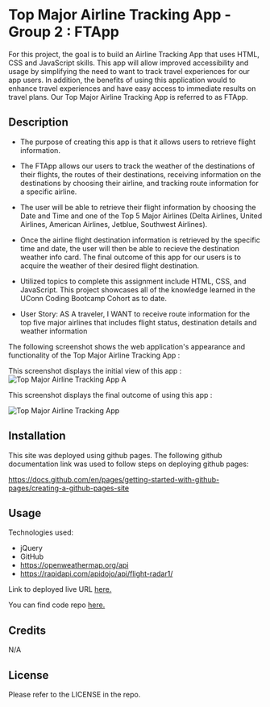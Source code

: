 # Top Major Airline Tracking App - Group 2 : FTApp 

For this project, the goal is to build an Airline Tracking App that uses HTML, CSS and JavaScript skills. This app will allow improved accessibility and usage by simplifying the need to want to track travel experiences for our app users. In addition, the benefits of using this application would to enhance travel experiences and have easy access to immediate results on travel plans. Our Top Major Airline Tracking App is referred to as FTApp. 

## Description

- The purpose of creating this app is that it allows users to retrieve flight information.

- The FTApp allows our users to track the weather of the destinations of their flights, the routes of their destinations, receiving information on the destinations by choosing their airline, and tracking route information for a specific airline. 

- The user will be able to retrieve their flight information by choosing the Date and Time and one of the Top 5 Major Airlines (Delta Airlines, United Airlines, American Airlines, Jetblue, Southwest Airlines).

- Once the airline flight destination information is retrieved by the specific time and date, the user will then be able to recieve the destination weather info card. The final outcome of this app for our users is to acquire the weather of their desired flight destination.

- Utilized topics to complete this assignment include HTML, CSS, and JavaScript. This project showcases all of the knowledge learned in the UConn Coding Bootcamp Cohort as to date.

- User Story: AS A traveler, I WANT to receive route information for the top five major airlines that includes flight status, destination details and weather information

The following screenshot shows the web application's appearance and functionality of the Top Major Airline Tracking App :

This screenshot displays the initial view of this app :
![Top Major Airline Tracking App A](https://github.com/GR-Uconn-coding-bootcamp-projects/Top-Major-Airline-Tracking-App_Group2/assets/112992245/e8335204-1de7-4a1b-bdc3-0a9b3a53a019)


This screenshot displays the final outcome of using this app :

![Top Major Airline Tracking App ](https://github.com/mayamccann/My-Professional-Portfolio/assets/112992245/8c21305a-4c8e-4faf-8ae5-003e33ddf49f)

## Installation

This site was deployed using github pages.
The following github documentation link was used to follow steps on deploying github pages:

https://docs.github.com/en/pages/getting-started-with-github-pages/creating-a-github-pages-site

## Usage

Technologies used:

- jQuery
- GitHub
- https://openweathermap.org/api
- https://rapidapi.com/apidojo/api/flight-radar1/

Link to deployed live URL [here.](https://gr-uconn-coding-bootcamp-projects.github.io/Top-Major-Airline-Tracking-App_Group2/)

You can find code repo [here.](https://github.com/GR-Uconn-coding-bootcamp-projects/Top-Major-Airline-Tracking-App_Group2)

## Credits

N/A

## License

Please refer to the LICENSE in the repo.
